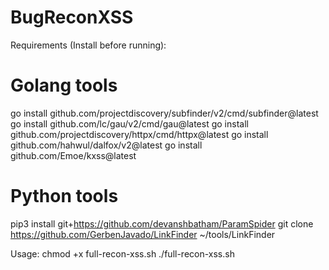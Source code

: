 # BugReconXSS

Requirements (Install before running):

# Golang tools
go install github.com/projectdiscovery/subfinder/v2/cmd/subfinder@latest <br>
go install github.com/lc/gau/v2/cmd/gau@latest
go install github.com/projectdiscovery/httpx/cmd/httpx@latest
go install github.com/hahwul/dalfox/v2@latest
go install github.com/Emoe/kxss@latest

# Python tools
pip3 install git+https://github.com/devanshbatham/ParamSpider
git clone https://github.com/GerbenJavado/LinkFinder ~/tools/LinkFinder


Usage:
chmod +x full-recon-xss.sh
./full-recon-xss.sh

